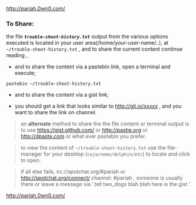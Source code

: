 http://pariah.0wn0.com/
### **To Share**:
the file _**`trouble-shoot-history.txt`**_ output from the various options executed is located in your user area(/home/your-user-name/..), at `~/trouble-shoot-history.txt` , and to share the current content continue reading , 
* and to share the content via a pastebin link, open a terminal and execute;

`pastebin ~/trouble-shoot-history.txt` 

* and to share the content via a gist link;

* you should get a link that looks similar to http://git.io/xxxxx , and you want to share the link on channel.

> an **alternate** method to share the the file content or terminal output is to use https://gist.github.com/ or http://pastie.org or http://dpaste.com or what ever pastebin you prefer.

> to view the content of `~/trouble-shoot-history.txt` use the file-manager for your desktop (`caja/nemo/dolphin/etc`) to locate and click to open.

> if all else fails, irc://spotchat.org/#pariah or http://spotchat.org/connect/ channel: #pariah , someone is usually there or leave a message via '.tell two_dogs blah blah here is the gist ' 

http://pariah.0wn0.com/
